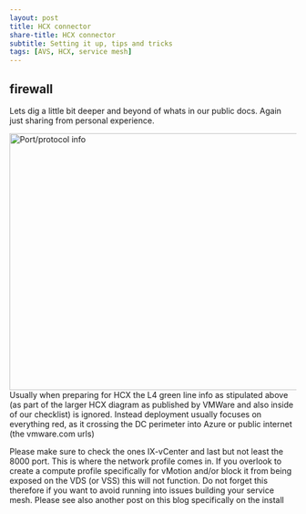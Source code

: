 ```yaml
---
layout: post
title: HCX connector
share-title: HCX connector
subtitle: Setting it up, tips and tricks
tags: [AVS, HCX, service mesh]
---
```


## firewall

Lets dig a little bit deeper and beyond of whats in our public docs.  Again just sharing from personal experience.

<img title="HCX extract" alt="Port/protocol info" src="/AVSblog/assets/img/screen3.jpg" width=850 height="450">
Usually when preparing for HCX the L4 green line info as stipulated above (as part of the larger HCX diagram as published by VMWare and also inside of our checklist) is ignored.  Instead deployment usually focuses on everything red, as it crossing the DC perimeter into Azure or public internet (the vmware.com urls)

Please make sure to check the ones IX-vCenter and last but not least the 8000 port.  This is where the network profile comes in.  If you overlook to create a compute profile specifically for vMotion and/or block it from being exposed on the VDS (or VSS) this will not function.  Do not forget this therefore if you want to avoid running into issues building your service mesh. Please see also another post on this blog specifically on the install



